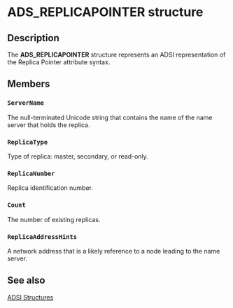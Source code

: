 # ADS_REPLICAPOINTER structure

## Description

The **ADS_REPLICAPOINTER** structure represents an ADSI representation of the Replica Pointer attribute syntax.

## Members

### `ServerName`

The null-terminated Unicode string that contains the name of the name server that holds the replica.

### `ReplicaType`

Type of replica: master, secondary, or read-only.

### `ReplicaNumber`

Replica identification number.

### `Count`

The number of existing replicas.

### `ReplicaAddressHints`

A network address that is a likely reference to a node leading to the name server.

## See also

[ADSI Structures](https://learn.microsoft.com/windows/desktop/ADSI/adsi-structures)